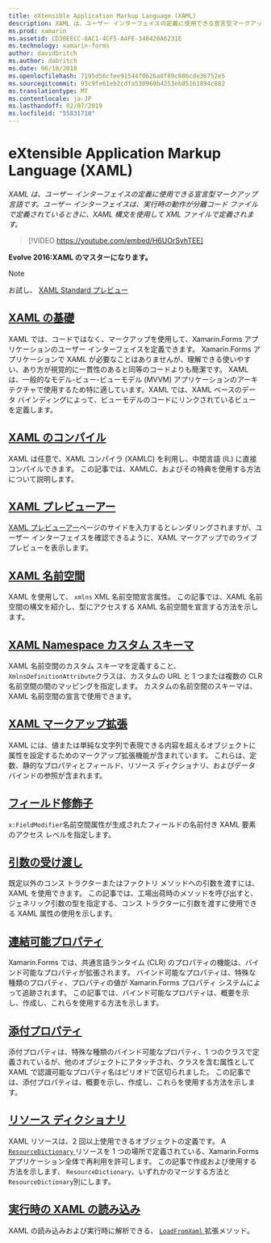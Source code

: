 ```yaml
---
title: eXtensible Application Markup Language (XAML)
description: XAML は、ユーザー インターフェイスの定義に使用できる宣言型マークアップ言語です。 ユーザー インターフェイスは、実行時の動作が分離コード ファイルで定義されているときに、XAML 構文を使用して XML ファイルで定義されます。
ms.prod: xamarin
ms.assetid: CD30EECC-8AC1-4CF5-A4FE-348420A6231E
ms.technology: xamarin-forms
author: davidbritch
ms.author: dabritch
ms.date: 06/18/2018
ms.openlocfilehash: 7195d56cfee91544f0626a8f89c886cde36752e5
ms.sourcegitcommit: 93c9fe61eb2cdfa530960b4253eb85161894c882
ms.translationtype: MT
ms.contentlocale: ja-JP
ms.lasthandoff: 02/07/2019
ms.locfileid: "55831718"
---
```

# <a name="extensible-application-markup-language-xaml"></a>eXtensible Application Markup Language (XAML)

_XAML は、ユーザー インターフェイスの定義に使用できる宣言型マークアップ言語です。ユーザー インターフェイスは、実行時の動作が分離コード ファイルで定義されているときに、XAML 構文を使用して XML ファイルで定義されます。_

> [!VIDEO https://youtube.com/embed/H6UOrSyhTEE]

**Evolve 2016:XAML のマスターになります。**

> [!NOTE]
> お試し、 [XAML Standard プレビュー](standard/index.md)

<a name="xaml" />

## <a name="xaml-basicsxaml-basicsindexmd"></a>[XAML の基礎](xaml-basics/index.md)

XAML では、コードではなく、マークアップを使用して、Xamarin.Forms アプリケーションのユーザー インターフェイスを定義できます。 Xamarin.Forms アプリケーションで XAML が必要なことはありませんが、理解できる使いやすい、あり方が視覚的に一貫性のあると同等のコードよりも簡潔です。 XAML は、一般的なモデル-ビュー-ビューモデル (MVVM) アプリケーションのアーキテクチャで使用するため特に適しています。XAML では、XAML ベースのデータ バインディングによって、ビューモデルのコードにリンクされているビューを定義します。

## <a name="xaml-compilationxamlcmd"></a>[XAML のコンパイル](xamlc.md)

XAML は任意で、XAML コンパイラ (XAMLC) を利用し、中間言語 (IL) に直接コンパイルできます。 この記事では、XAMLC、およびその特典を使用する方法について説明します。

## <a name="xaml-previewerxaml-previewermd"></a>[XAML プレビューアー](xaml-previewer.md)

[XAML プレビューアー](~/xamarin-forms/xaml/xaml-previewer.md)ページのサイドを入力するとレンダリングされますが、ユーザー インターフェイスを確認できるように、XAML マークアップでのライブ プレビューを表示します。

## <a name="xaml-namespacesnamespacesmd"></a>[XAML 名前空間](namespaces.md)

XAML を使用して、 `xmlns` XML 名前空間宣言属性。 この記事では、XAML 名前空間の構文を紹介し、型にアクセスする XAML 名前空間を宣言する方法を示します。

## <a name="xaml-custom-namespace-schemascustom-namespace-schemasmd"></a>[XAML Namespace カスタム スキーマ](custom-namespace-schemas.md)

XAML 名前空間のカスタム スキーマを定義すること、`XmlnsDefinitionAttribute`クラスは、カスタムの URL と 1 つまたは複数の CLR 名前空間の間のマッピングを指定します。 カスタムの名前空間のスキーマは、XAML 名前空間の宣言で使用できます。

## <a name="xaml-markup-extensionsmarkup-extensionsindexmd"></a>[XAML マークアップ拡張](markup-extensions/index.md)

XAML には、値または単純な文字列で表現できる内容を超えるオブジェクトに属性を設定するためのマークアップ拡張機能が含まれています。 これらは、定数、静的なプロパティとフィールド、リソース ディクショナリ、およびデータ バインドの参照が含まれます。

## <a name="field-modifiersfield-modifiersmd"></a>[フィールド修飾子](field-modifiers.md)

`x:FieldModifier`名前空間属性が生成されたフィールドの名前付き XAML 要素のアクセス レベルを指定します。

## <a name="passing-argumentspassing-argumentsmd"></a>[引数の受け渡し](passing-arguments.md)

既定以外のコンス トラクターまたはファクトリ メソッドへの引数を渡すには、XAML を使用できます。 この記事では、工場出荷時のメソッドを呼び出すと、ジェネリック引数の型を指定する、コンス トラクターに引数を渡すに使用できる XAML 属性の使用を示します。

## <a name="bindable-propertiesbindable-propertiesmd"></a>[連結可能プロパティ](bindable-properties.md)

Xamarin.Forms では、共通言語ランタイム (CLR) のプロパティの機能は、バインド可能なプロパティが拡張されます。 バインド可能なプロパティは、特殊な種類のプロパティ、プロパティの値が Xamarin.Forms プロパティ システムによって追跡されます。 この記事では、バインド可能なプロパティは、概要を示し、作成し、これらを使用する方法を示します。

## <a name="attached-propertiesattached-propertiesmd"></a>[添付プロパティ](attached-properties.md)

添付プロパティは、特殊な種類のバインド可能なプロパティ、1 つのクラスで定義されているが、他のオブジェクトにアタッチされ、クラスを含む属性として XAML で認識可能なプロパティ名はピリオドで区切られました。 この記事では、添付プロパティは、概要を示し、作成し、これらを使用する方法を示します。

## <a name="resource-dictionariesresource-dictionariesmd"></a>[リソース ディクショナリ](resource-dictionaries.md)

XAML リソースは、2 回以上使用できるオブジェクトの定義です。 A [ `ResourceDictionary` ](xref:Xamarin.Forms.ResourceDictionary)リソースを 1 つの場所で定義されている、Xamarin.Forms アプリケーション全体で再利用を許可します。 この記事で作成および使用する方法を示します、 `ResourceDictionary`、いずれかのマージする方法と`ResourceDictionary`別にします。

## <a name="loading-xaml-at-runtimeruntime-loadmd"></a>[実行時の XAML の読み込み](runtime-load.md)

XAML の読み込みおよび実行時に解析できる、 [ `LoadFromXaml` ](xref:Xamarin.Forms.Xaml.Extensions.LoadFromXaml*)拡張メソッド。
